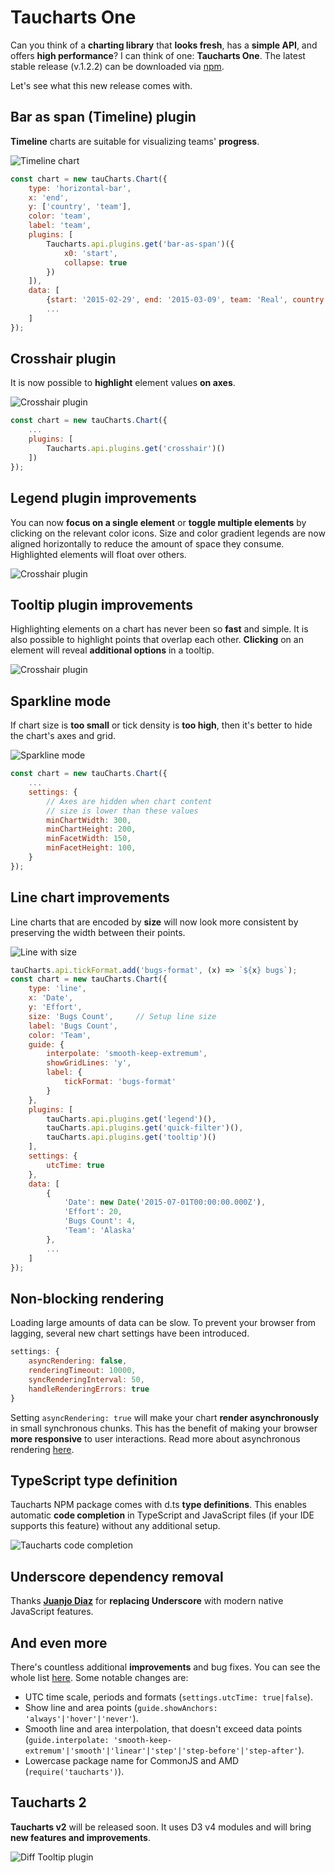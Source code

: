 # Taucharts One

Can you think of a **charting library** that **looks fresh**, has a **simple API**, and offers **high performance**? I can think of one: **Taucharts One**. The latest stable release (v.1.2.2) can be downloaded via [npm](https://www.npmjs.com/package/taucharts).

Let's see what this new release comes with.

## Bar as span (Timeline) plugin

**Timeline** charts are suitable for visualizing teams' **progress**.

![Timeline chart](taucharts-v1_timeline.png)

```javascript
const chart = new tauCharts.Chart({
    type: 'horizontal-bar',
    x: 'end',
    y: ['country', 'team'],
    color: 'team',
    label: 'team',
    plugins: [
        Taucharts.api.plugins.get('bar-as-span')({
            x0: 'start',
            collapse: true
        })
    ]),
    data: [
        {start: '2015-02-29', end: '2015-03-09', team: 'Real', country: 'Spain'},
        ...
    ]
});
```

## Crosshair plugin

It is now possible to **highlight** element values **on axes**.

![Crosshair plugin](taucharts-v1_crosshair.png)

```javascript
const chart = new tauCharts.Chart({
    ...
    plugins: [
        Taucharts.api.plugins.get('crosshair')()
    ])
});
```

## Legend plugin improvements

You can now **focus on a single element** or **toggle multiple elements** by clicking on the relevant color icons. Size and color gradient legends are now aligned horizontally to reduce the amount of space they consume. Highlighted elements will float over others.

![Crosshair plugin](taucharts-v1_legend.gif)

## Tooltip plugin improvements

Highlighting elements on a chart has never been so **fast** and simple. It is also possible to highlight points that overlap each other. **Clicking** on an element will reveal **additional options** in a tooltip.

![Crosshair plugin](taucharts-v1_tooltip.gif)

## Sparkline mode

If chart size is **too small** or tick density is **too high**, then it's better to hide the chart's axes and grid.

![Sparkline mode](taucharts-v1_sparkline.png)

```javascript
const chart = new tauCharts.Chart({
    ...
    settings: {
        // Axes are hidden when chart content
        // size is lower than these values
        minChartWidth: 300,
        minChartHeight: 200,
        minFacetWidth: 150,
        minFacetHeight: 100,
    }
});
```

## Line chart improvements

Line charts that are encoded by **size** will now look more consistent by preserving the width between their points.

![Line with size](taucharts-v1_line-size.png)

```javascript
tauCharts.api.tickFormat.add('bugs-format', (x) => `${x} bugs`);
const chart = new tauCharts.Chart({
    type: 'line',
    x: 'Date',
    y: 'Effort',
    size: 'Bugs Count',     // Setup line size
    label: 'Bugs Count',
    color: 'Team',
    guide: {
        interpolate: 'smooth-keep-extremum',
        showGridLines: 'y',
        label: {
            tickFormat: 'bugs-format'
        }
    },
    plugins: [
        tauCharts.api.plugins.get('legend')(),
        tauCharts.api.plugins.get('quick-filter')(),
        tauCharts.api.plugins.get('tooltip')()
    ],
    settings: {
        utcTime: true
    },
    data: [
        {
            'Date': new Date('2015-07-01T00:00:00.000Z'),
            'Effort': 20,
            'Bugs Count': 4,
            'Team': 'Alaska'
        },
        ...
    ]
});
```

## Non-blocking rendering

Loading large amounts of data can be slow. To prevent your browser from lagging, several new chart settings have been introduced.

```javascript
settings: {
    asyncRendering: false,
    renderingTimeout: 10000,
    syncRenderingInterval: 50,
    handleRenderingErrors: true
}
```

Setting `asyncRendering: true` will make your chart **render asynchronously** in small synchronous chunks. This has the benefit of making your browser **more responsive** to user interactions. Read more about asynchronous rendering [here](https://github.com/TargetProcess/taucharts-docs/blob/master/advanced/performance.md).

## TypeScript type definition

Taucharts NPM package comes with d.ts **type definitions**. This enables automatic **code completion** in TypeScript and JavaScript files (if your IDE supports this feature) without any additional setup.

![Taucharts code completion](taucharts-v1_code-completion.png)

## Underscore dependency removal

Thanks **[Juanjo Diaz](https://github.com/juanjoDiaz)** for **replacing Underscore** with modern native JavaScript features.

## And even more

There's countless additional **improvements** and bug fixes. You can see the whole list [here](https://github.com/TargetProcess/tauCharts/releases/tag/1.0.0). Some notable changes are:
- UTC time scale, periods and formats (`settings.utcTime: true|false`).
- Show line and area points (`guide.showAnchors: 'always'|'hover'|'never'`).
- Smooth line and area interpolation, that doesn't exceed data points (`guide.interpolate: 'smooth-keep-extremum'|'smooth'|'linear'|'step'|'step-before'|'step-after'`).
- Lowercase package name for CommonJS and AMD (`require('taucharts')`).

## Taucharts 2

**Taucharts v2** will be released soon. It uses D3 v4 modules and will bring **new features and improvements**.

![Diff Tooltip plugin](taucharts-v2_diff-tooltip.png)

